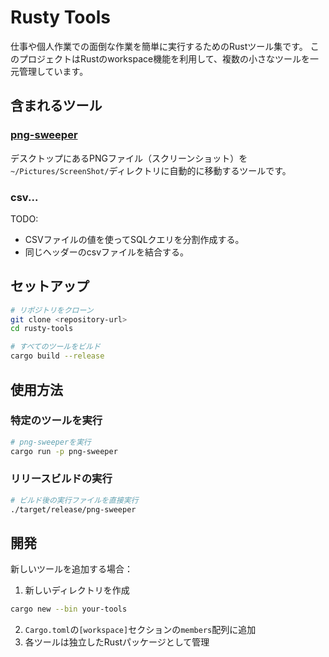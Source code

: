 # Rusty Tools

仕事や個人作業での面倒な作業を簡単に実行するためのRustツール集です。
このプロジェクトはRustのworkspace機能を利用して、複数の小さなツールを一元管理しています。

## 含まれるツール

### [png-sweeper](./png-sweeper/)
デスクトップにあるPNGファイル（スクリーンショット）を`~/Pictures/ScreenShot/`ディレクトリに自動的に移動するツールです。

### csv...
TODO:
- CSVファイルの値を使ってSQLクエリを分割作成する。
- 同じヘッダーのcsvファイルを結合する。


## セットアップ

```bash
# リポジトリをクローン
git clone <repository-url>
cd rusty-tools

# すべてのツールをビルド
cargo build --release
```

## 使用方法

### 特定のツールを実行

```bash
# png-sweeperを実行
cargo run -p png-sweeper
```

### リリースビルドの実行

```bash
# ビルド後の実行ファイルを直接実行
./target/release/png-sweeper
```

## 開発

新しいツールを追加する場合：

1. 新しいディレクトリを作成

```bash
cargo new --bin your-tools
```

2. `Cargo.toml`の`[workspace]`セクションの`members`配列に追加
3. 各ツールは独立したRustパッケージとして管理

